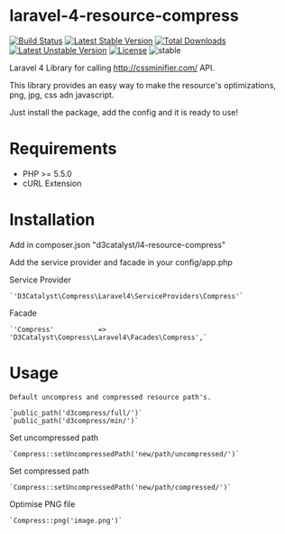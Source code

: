 laravel-4-resource-compress
===============

[![Build Status](https://travis-ci.org/D3Catalyst/laravel-4-resource-compress.svg?branch=master)](https://travis-ci.org/D3Catalyst/laravel-4-resource-compress) [![Latest Stable Version](https://poser.pugx.org/d3catalyst/l4-resource-compress/v/stable.svg)](https://packagist.org/packages/d3catalyst/l4-resource-compress) [![Total Downloads](https://poser.pugx.org/d3catalyst/l4-resource-compress/downloads.svg)](https://packagist.org/packages/d3catalyst/l4-resource-compress) [![Latest Unstable Version](https://poser.pugx.org/d3catalyst/l4-resource-compress/v/unstable.svg)](https://packagist.org/packages/d3catalyst/l4-resource-compress) [![License](https://poser.pugx.org/d3catalyst/l4-resource-compress/license.svg)](https://packagist.org/packages/d3catalyst/l4-resource-compress) ![stable](http://img.shields.io/badge/stable-v%201.0.0-blue.svg)

Laravel 4 Library for calling http://cssminifier.com/ API.

This library provides an easy way to make the resource's optimizations, png, jpg, css adn javascript.

Just install the package, add the config and it is ready to use!

Requirements
============

* PHP >= 5.5.0
* cURL Extension

Installation
============

Add in composer.json
	"d3catalyst/l4-resource-compress"

Add the service provider and facade in your config/app.php

Service Provider

    `'D3Catalyst\Compress\Laravel4\ServiceProviders\Compress'`

Facade

	`'Compress'           => 'D3Catalyst\Compress\Laravel4\Facades\Compress',`

Usage
=====

	Default uncompress and compressed resource path's.

	`public_path('d3compress/full/')`
	`public_path('d3compress/min/')`

Set uncompressed path

	`Compress::setUncompressedPath('new/path/uncompressed/')`

Set compressed path

	`Compress::setUncompressedPath('new/path/compressed/')`

Optimise PNG file

	`Compress::png('image.png')`